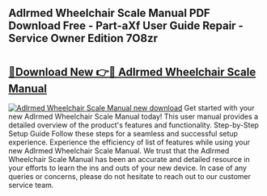 ## Adlrmed Wheelchair Scale Manual PDF Download Free - Part-aXf User Guide Repair - Service Owner Edition 7O8zr

# <h2><a href="http://bc44305.oget.top/?id=Adlrmed+Wheelchair+Scale+Manual">🔗Download New 👉🔴 Adlrmed Wheelchair Scale Manual</a></h2>

[![Adlrmed Wheelchair Scale Manual new download](https://i.imgur.com/5g1atiW.png)](http://bc44305.oget.top/?id=Adlrmed+Wheelchair+Scale+Manual)
Get started with your new Adlrmed Wheelchair Scale Manual today! This user manual provides a detailed overview of the product's features and functionality. Step-by-Step Setup Guide Follow these steps for a seamless and successful setup experience. Experience the efficiency of list of features while using your new Adlrmed Wheelchair Scale Manual. We trust that the Adlrmed Wheelchair Scale Manual has been an accurate and detailed resource in your efforts to learn the ins and outs of your new device. In case of any queries or concerns, please do not hesitate to reach out to our customer service team.
